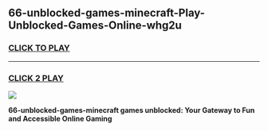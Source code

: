 
## 66-unblocked-games-minecraft-Play-Unblocked-Games-Online-whg2u
<h3>
<a href="https://premium76.site?title=66-unblocked-games-minecraft&ref=24A">CLICK TO PLAY</a></h3>
<hr>

<h3>
<a href="https://premium76.site?title=66-unblocked-games-minecraft&ref=24A">CLICK 2 PLAY</a>
  
</h3>

<a href="https://premium76.site?title=66-unblocked-games-minecraft&ref=24A"><img src="https://clearcache.store/games.png"></a>


**66-unblocked-games-minecraft games unblocked: Your Gateway to Fun and Accessible Online Gaming**
